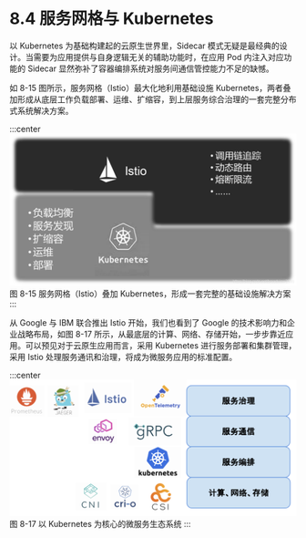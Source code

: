 # 8.4 服务网格与 Kubernetes


以 Kubernetes 为基础构建起的云原生世界里，Sidecar 模式无疑是最经典的设计。当需要为应用提供与自身逻辑无关的辅助功能时，在应用 Pod 内注入对应功能的 Sidecar 显然弥补了容器编排系统对服务间通信管控能力不足的缺憾。

如 8-15 图所示，服务网格（Istio）最大化地利用基础设施 Kubernetes，两者叠加形成从底层工作负载部署、运维、扩缩容，到上层服务综合治理的一套完整分布式系统解决方案。

:::center
  ![](../assets/ServiceMesh-and-Kubernetes.png)<br/>
  图 8-15 服务网格（Istio）叠加 Kubernetes，形成一套完整的基础设施解决方案
:::

从 Google 与 IBM 联合推出 Istio 开始，我们也看到了 Google 的技术影响力和企业战略布局，如图 8-17 所示，从最底层的计算、网络、存储开始，一步步靠近应用。可以预见对于云原生应用而言，采用 Kubernetes 进行服务部署和集群管理，采用 Istio 处理服务通讯和治理，将成为微服务应用的标准配置。

:::center
  ![](../assets/k8s-ecosystem.svg)
 图 8-17 以 Kubernetes 为核心的微服务生态系统
:::


